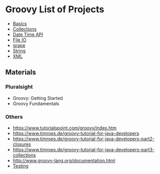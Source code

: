 # Groovy List of Projects
* [Basics](basics)
* [Collections](collections)
* [Date Time API](date-time)
* [File IO](file-io)
* [grape](grape)
* [String](strings)
* [XML](xml)

## Materials
### Pluralsight
* Groovy: Getting Started
* Groovy Fundamentals
### Others
* https://www.tutorialspoint.com/groovy/index.htm
* https://www.timroes.de/groovy-tutorial-for-java-developers
* https://www.timroes.de/groovy-tutorial-for-java-developers-part2-closures
* https://www.timroes.de/groovy-tutorial-for-java-developers-part3-collections
* http://www.groovy-lang.org/documentation.html
* [Testing](http://www.groovy-lang.org/testing.html)
